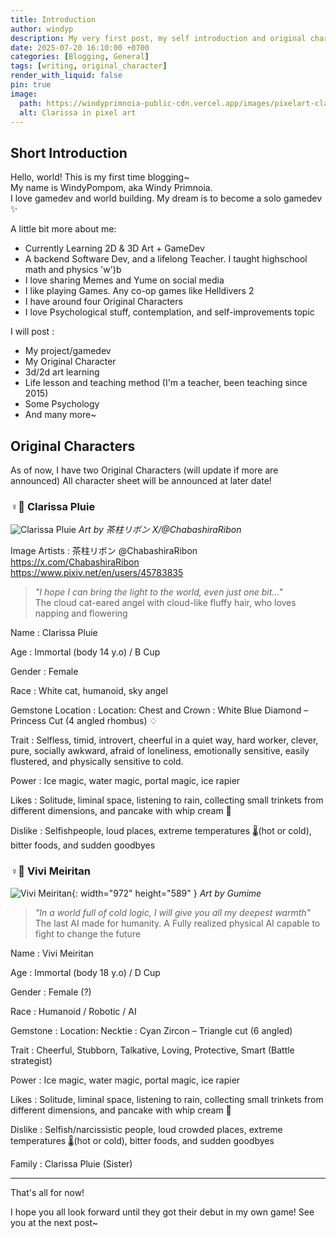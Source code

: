 ```yaml
---
title: Introduction
author: windyp
description: My very first post, my self introduction and original character glance
date: 2025-07-20 16:10:00 +0700
categories: [Blogging, General]
tags: [writing, original_character]
render_with_liquid: false
pin: true
image:
  path: https://windyprimnoia-public-cdn.vercel.app/images/pixelart-clarissa.png
  alt: Clarissa in pixel art
---
```


## Short Introduction

Hello, world! This is my first time blogging~<br>
My name is WindyPompom, aka Windy Primnoia.<br>
I love gamedev and world building. My dream is to become a solo gamedev ✨

A little bit more about me:
- Currently Learning 2D & 3D Art + GameDev
- A backend Software Dev, and a lifelong Teacher. I taught highschool math and physics 'w')b
- I love sharing Memes and Yume on social media
- I like playing Games. Any co-op games like Helldivers 2
- I have around four Original Characters
- I love Psychological stuff, contemplation, and self-improvements topic

I will post :
- My project/gamedev
- My Original Character 
- 3d/2d art learning
- Life lesson and teaching method (I'm a teacher, been teaching since 2015)
- Some Psychology 
- And many more~

## Original Characters
As of now, I have two Original Characters (will update if more are announced)
All character sheet will be announced at later date!

### ♀️🔷 Clarissa Pluie
![Clarissa Pluie](https://windyprimnoia-public-cdn.vercel.app/images/posts/ClarissaPluie-By-Chabashira-Ribon.png)
_Art by 茶柱リボン X/@ChabashiraRibon_

Image Artists
: 茶柱リボン @ChabashiraRibon <br> https://x.com/ChabashiraRibon <br> https://www.pixiv.net/en/users/45783835

> _"I hope I can bring the light to the world, even just one bit..."_<br>
> The cloud cat-eared angel with cloud-like fluffy hair, who loves napping and flowering

Name
: Clarissa Pluie

Age
: Immortal (body 14 y.o) / B Cup

Gender
: Female

Race
: White cat, humanoid, sky angel

Gemstone Location 
: Location: Chest and Crown
: White Blue Diamond – Princess Cut (4 angled rhombus) ♢ 

Trait
: Selfless, timid, introvert, cheerful in a quiet way, hard worker, clever, pure, socially awkward, afraid of loneliness, emotionally sensitive, easily flustered, and physically sensitive to cold.

Power
: Ice magic, water magic, portal magic, ice rapier

Likes
: Solitude, liminal space, listening to rain, collecting small trinkets from different dimensions, and pancake with whip cream 🥞

Dislike
: Selfishpeople, loud places, extreme temperatures 🌡️(hot or cold), bitter foods, and sudden goodbyes



### ♀️🔼 Vivi Meiritan
![Vivi Meiritan](https://windyprimnoia-public-cdn.vercel.app/images/posts/ViviMeiritan-By-Gumimema.png){: width="972" height="589" }
_Art by Gumime_

> _"In a world full of cold logic, I will give you all my deepest warmth"_ <br>
> The last AI made for humanity. A Fully realized physical AI capable to fight to change the future

Name
: Vivi Meiritan 

Age
: Immortal (body 18 y.o) / D Cup

Gender
: Female (?)

Race
: Humanoid / Robotic / AI 

Gemstone 
: Location: Necktie
: Cyan Zircon – Triangle cut (6 angled)

Trait
: Cheerful, Stubborn, Talkative, Loving, Protective, Smart (Battle strategist) 

Power
: Ice magic, water magic, portal magic, ice rapier

Likes
: Solitude, liminal space, listening to rain, collecting small trinkets from different dimensions, and pancake with whip cream 🥞

Dislike
: Selfish/narcissistic people, loud crowded places, extreme temperatures 🌡️(hot or cold), bitter foods, and sudden goodbyes

Family 
: Clarissa Pluie (Sister)


--- 

That's all for now! 

I hope you all look forward until they got their debut in my own game! 
See you at the next post~
